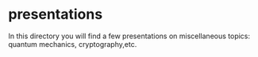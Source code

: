 # presentations
In this directory you will find a few presentations on miscellaneous topics: quantum mechanics, cryptography,etc.
